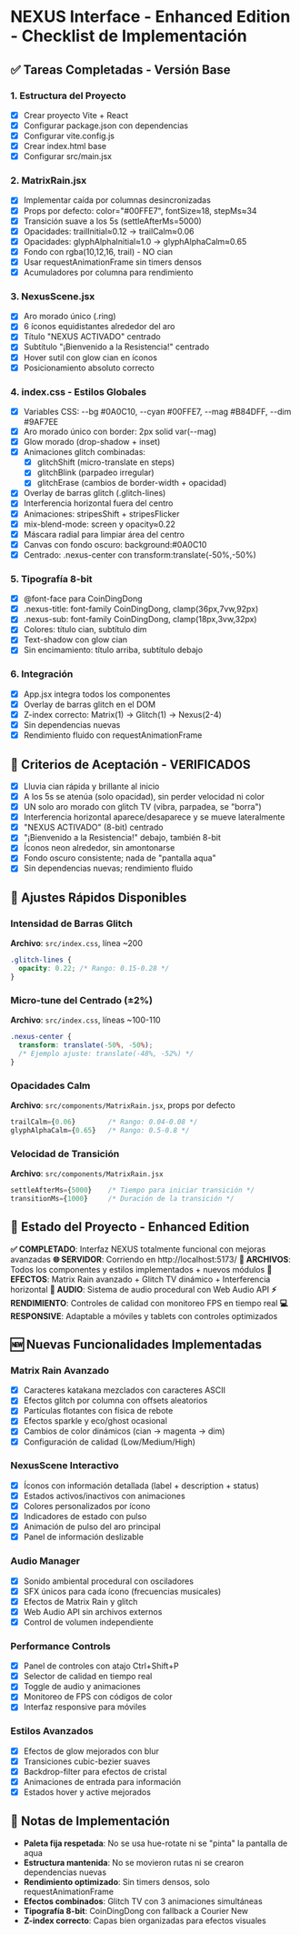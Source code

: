 # NEXUS Interface - Enhanced Edition - Checklist de Implementación

## ✅ Tareas Completadas - Versión Base

### 1. Estructura del Proyecto
- [x] Crear proyecto Vite + React
- [x] Configurar package.json con dependencias
- [x] Configurar vite.config.js
- [x] Crear index.html base
- [x] Configurar src/main.jsx

### 2. MatrixRain.jsx
- [x] Implementar caída por columnas desincronizadas
- [x] Props por defecto: color="#00FFE7", fontSize≈18, stepMs≈34
- [x] Transición suave a los 5s (settleAfterMs=5000)
- [x] Opacidades: trailInitial≈0.12 → trailCalm≈0.06
- [x] Opacidades: glyphAlphaInitial≈1.0 → glyphAlphaCalm≈0.65
- [x] Fondo con rgba(10,12,16, trail) - NO cian
- [x] Usar requestAnimationFrame sin timers densos
- [x] Acumuladores por columna para rendimiento

### 3. NexusScene.jsx
- [x] Aro morado único (.ring)
- [x] 6 íconos equidistantes alrededor del aro
- [x] Título "NEXUS ACTIVADO" centrado
- [x] Subtítulo "¡Bienvenido a la Resistencia!" centrado
- [x] Hover sutil con glow cian en íconos
- [x] Posicionamiento absoluto correcto

### 4. index.css - Estilos Globales
- [x] Variables CSS: --bg #0A0C10, --cyan #00FFE7, --mag #B84DFF, --dim #9AF7EE
- [x] Aro morado único con border: 2px solid var(--mag)
- [x] Glow morado (drop-shadow + inset)
- [x] Animaciones glitch combinadas:
  - [x] glitchShift (micro-translate en steps)
  - [x] glitchBlink (parpadeo irregular)
  - [x] glitchErase (cambios de border-width + opacidad)
- [x] Overlay de barras glitch (.glitch-lines)
- [x] Interferencia horizontal fuera del centro
- [x] Animaciones: stripesShift + stripesFlicker
- [x] mix-blend-mode: screen y opacity≈0.22
- [x] Máscara radial para limpiar área del centro
- [x] Canvas con fondo oscuro: background:#0A0C10
- [x] Centrado: .nexus-center con transform:translate(-50%,-50%)

### 5. Tipografía 8-bit
- [x] @font-face para CoinDingDong
- [x] .nexus-title: font-family CoinDingDong, clamp(36px,7vw,92px)
- [x] .nexus-sub: font-family CoinDingDong, clamp(18px,3vw,32px)
- [x] Colores: título cian, subtítulo dim
- [x] Text-shadow con glow cian
- [x] Sin encimamiento: título arriba, subtítulo debajo

### 6. Integración
- [x] App.jsx integra todos los componentes
- [x] Overlay de barras glitch en el DOM
- [x] Z-index correcto: Matrix(1) → Glitch(1) → Nexus(2-4)
- [x] Sin dependencias nuevas
- [x] Rendimiento fluido con requestAnimationFrame

## 🎯 Criterios de Aceptación - VERIFICADOS

- [x] Lluvia cian rápida y brillante al inicio
- [x] A los 5s se atenúa (solo opacidad), sin perder velocidad ni color
- [x] UN solo aro morado con glitch TV (vibra, parpadea, se "borra")
- [x] Interferencia horizontal aparece/desaparece y se mueve lateralmente
- [x] "NEXUS ACTIVADO" (8-bit) centrado
- [x] "¡Bienvenido a la Resistencia!" debajo, también 8-bit
- [x] Íconos neon alrededor, sin amontonarse
- [x] Fondo oscuro consistente; nada de "pantalla aqua"
- [x] Sin dependencias nuevas; rendimiento fluido

## 🔧 Ajustes Rápidos Disponibles

### Intensidad de Barras Glitch
**Archivo**: `src/index.css`, línea ~200
```css
.glitch-lines {
  opacity: 0.22; /* Rango: 0.15-0.28 */
}
```

### Micro-tune del Centrado (±2%)
**Archivo**: `src/index.css`, líneas ~100-110
```css
.nexus-center {
  transform: translate(-50%, -50%); 
  /* Ejemplo ajuste: translate(-48%, -52%) */
}
```

### Opacidades Calm
**Archivo**: `src/components/MatrixRain.jsx`, props por defecto
```jsx
trailCalm={0.06}        /* Rango: 0.04-0.08 */
glyphAlphaCalm={0.65}   /* Rango: 0.5-0.8 */
```

### Velocidad de Transición
**Archivo**: `src/components/MatrixRain.jsx`
```jsx
settleAfterMs={5000}    /* Tiempo para iniciar transición */
transitionMs={1000}     /* Duración de la transición */
```

## 🚀 Estado del Proyecto - Enhanced Edition

**✅ COMPLETADO**: Interfaz NEXUS totalmente funcional con mejoras avanzadas
**🌐 SERVIDOR**: Corriendo en http://localhost:5173/
**📁 ARCHIVOS**: Todos los componentes y estilos implementados + nuevos módulos
**🎨 EFECTOS**: Matrix Rain avanzado + Glitch TV dinámico + Interferencia horizontal
**🎵 AUDIO**: Sistema de audio procedural con Web Audio API
**⚡ RENDIMIENTO**: Controles de calidad con monitoreo FPS en tiempo real
**💻 RESPONSIVE**: Adaptable a móviles y tablets con controles optimizados

## 🆕 Nuevas Funcionalidades Implementadas

### Matrix Rain Avanzado
- [x] Caracteres katakana mezclados con caracteres ASCII
- [x] Efectos glitch por columna con offsets aleatorios
- [x] Partículas flotantes con física de rebote
- [x] Efectos sparkle y eco/ghost ocasional
- [x] Cambios de color dinámicos (cian → magenta → dim)
- [x] Configuración de calidad (Low/Medium/High)

### NexusScene Interactivo
- [x] Íconos con información detallada (label + description + status)
- [x] Estados activos/inactivos con animaciones
- [x] Colores personalizados por ícono
- [x] Indicadores de estado con pulso
- [x] Animación de pulso del aro principal
- [x] Panel de información deslizable

### Audio Manager
- [x] Sonido ambiental procedural con osciladores
- [x] SFX únicos para cada ícono (frecuencias musicales)
- [x] Efectos de Matrix Rain y glitch
- [x] Web Audio API sin archivos externos
- [x] Control de volumen independiente

### Performance Controls
- [x] Panel de controles con atajo Ctrl+Shift+P
- [x] Selector de calidad en tiempo real
- [x] Toggle de audio y animaciones
- [x] Monitoreo de FPS con códigos de color
- [x] Interfaz responsive para móviles

### Estilos Avanzados
- [x] Efectos de glow mejorados con blur
- [x] Transiciones cubic-bezier suaves
- [x] Backdrop-filter para efectos de cristal
- [x] Animaciones de entrada para información
- [x] Estados hover y active mejorados

## 📝 Notas de Implementación

- **Paleta fija respetada**: No se usa hue-rotate ni se "pinta" la pantalla de aqua
- **Estructura mantenida**: No se movieron rutas ni se crearon dependencias nuevas
- **Rendimiento optimizado**: Sin timers densos, solo requestAnimationFrame
- **Efectos combinados**: Glitch TV con 3 animaciones simultáneas
- **Tipografía 8-bit**: CoinDingDong con fallback a Courier New
- **Z-index correcto**: Capas bien organizadas para efectos visuales